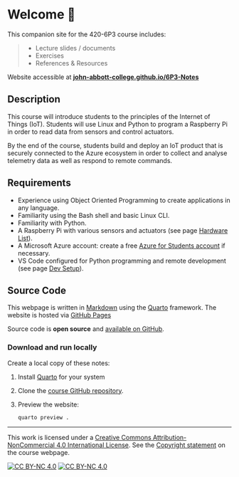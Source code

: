 # Welcome 📡

This companion site for the 420-6P3 course includes:

> - Lecture slides / documents
> - Exercises
> - References & Resources

Website accessible at
**[john-abbott-college.github.io/6P3-Notes](https://john-abbott-college.github.io/6P3-Notes)**

## Description

This course will introduce students to the principles of the Internet of Things
(IoT). Students will use Linux and Python to program a Raspberry Pi in order to
read data from sensors and control actuators.

By the end of the course, students build and deploy an IoT product that is
securely connected to the Azure ecosystem in order to collect and analyse
telemetry data as well as respond to remote commands.

## Requirements

- Experience using Object Oriented Programming to create applications in any
  language.
- Familiarity using the Bash shell and basic Linux CLI.
- Familiarity with Python.
- A Raspberry Pi with various sensors and actuators (see page
  [Hardware List](topics/getting-started/docs/hardware-list.qmd)).
- A Microsoft Azure account: create a free
  [Azure for Students account](https://azure.microsoft.com/en-us/free/students/)
  if necessary.
- VS Code configured for Python programming and remote development (see page
  [Dev Setup](topics/getting-started/docs/vscode-python-setup.qmd)).

## Source Code

This webpage is written in [Markdown](https://www.markdownguide.org) using the
[Quarto](https://quarto.org/) framework. The website is hosted via
[GitHub Pages](https://pages.github.com/)

Source code is **open source** and
[available on GitHub](https://github.com/John-Abbott-College/6P3-Notes).

### Download and run locally

Create a local copy of these notes:

1. Install [Quarto](https://quarto.org/docs/get-started/) for your system

1. Clone the
   [course GitHub repository](https://github.com/John-Abbott-College/6P3-Notes).

1. Preview the website:

   `quarto preview .`

______________________________________________________________________

This work is licensed under a [Creative Commons Attribution-NonCommercial 4.0
International License][cc-by-nc]. See the [Copyright statement][cc-statement] on
the course webpage.

[![CC BY-NC 4.0][cc-by-nc-image]][cc-by-nc]
[![CC BY-NC 4.0][cc-by-nc-shield]][cc-by-nc-shield]

[cc-by-nc]: http://creativecommons.org/licenses/by-nc/4.0/
[cc-by-nc-image]: https://licensebuttons.net/l/by-nc/4.0/88x31.png
[cc-by-nc-shield]: https://img.shields.io/badge/License-CC%20BY--NC%204.0-lightgrey.svg
[cc-statement]: https://john-abbott-college.github.io/6P3-Notes/about/this-site.html#copyright
